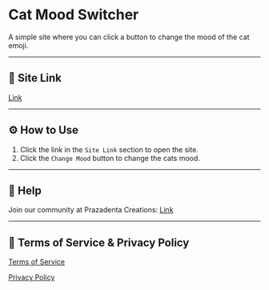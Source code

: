 # Cat Mood Switcher

A simple site where you can click a button to change the mood of the cat emoji.

---

## 🔗 Site Link

[Link](https://adamant-process.github.io/Cat-Mood-Switcher)

---

## ⚙️ How to Use

1. Click the link in the `Site Link` section to open the site.
2. Click the `Change Mood` button to change the cats mood.

---

## 📄 Help

Join our community at Prazadenta Creations: [Link](https://discord.gg/pV5NqjXtgE)

---

## 📃 Terms of Service & Privacy Policy

[Terms of Service](https://github.com/adamant-process/Cat-Mood-Switcher/blob/main/terms.html)

[Privacy Policy](https://github.com/adamant-process/Cat-Mood-Switcher/blob/main/privacy.html)
